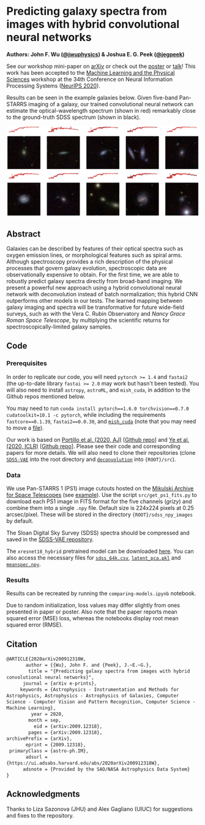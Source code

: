 # Predicting galaxy spectra from images with hybrid convolutional neural networks
**Authors: John F. Wu ([@jwuphysics](https://github.com/jwuphysics/)) & Joshua E. G. Peek ([@jegpeek](https://github.com/jegpeek))**

See our workshop mini-paper on [arXiv](https://arxiv.org/abs/2009.12318) or check out the [poster](https://ml4physicalsciences.github.io/2020/files/NeurIPS_ML4PS_2020_3_poster.pdf) or [talk](https://www.youtube.com/watch?v=7dyncN1vKEE)! This work has been accepted to the [Machine Learning and the Physical Sciences](https://ml4physicalsciences.github.io/2020/) workshop at the 34th Conference on Neural Information Processing Systems ([NeurIPS 2020](https://neurips.cc/)).

Results can be seen in the example galaxies below. Given five-band Pan-STARRS imaging of a galaxy, our trained convolutional neural network can estimate the optical-wavelength spectrum (shown in red) remarkably close to the ground-truth SDSS spectrum (shown in black).

![Example results](img/results.png)


## Abstract

Galaxies can be described by features of their optical spectra such as oxygen emission lines, or morphological features such as spiral arms. Although spectroscopy provides a rich description of the physical processes that govern galaxy evolution, spectroscopic data are observationally expensive to obtain. For the first time, we are able to robustly predict galaxy spectra directly from broad-band imaging. We present a powerful new approach using a hybrid convolutional neural network with deconvolution instead of batch normalization; this hybrid CNN outperforms other models in our tests. The learned mapping between galaxy imaging and spectra will be transformative for future wide-field surveys, such as with the Vera C. Rubin Observatory and *Nancy Grace Roman Space Telescope*, by multiplying the scientific returns for spectroscopically-limited galaxy samples. 

## Code

### Prerequisites
In order to replicate our code, you will need `pytorch >= 1.4` and `fastai2` (the up-to-date library `fastai >= 2.0` may work but hasn't been tested). You will also need to install `astropy`, `astroML`, and `mish_cuda`, in addition to the Github repos mentioned below.

You may need to run `conda install pytorch==1.6.0 torchvision==0.7.0 cudatoolkit=10.1 -c pytorch`, while including the requirements `fastcore==0.1.39`, `fastai2==0.0.30`, and [`mish_cuda`](https://github.com/thomasbrandon/mish-cuda) (note that you may need to move a [file](https://github.com/thomasbrandon/mish-cuda/issues/9)).

Our work is based on [Portillo et al. (2020, AJ)](https://ui.adsabs.harvard.edu/abs/2020AJ....160...45P/abstract) [[Github repo](https://github.com/stephenportillo/SDSS-VAE)] and [Ye et al. (2020, ICLR)](https://openreview.net/forum?id=rkeu30EtvS) [[Github repo](https://github.com/yechengxi/deconvolution)]. Please see their code and corresponding papers for more details. We will also need to clone their repositories (clone [`SDSS-VAE`](https://github.com/stephenportillo/SDSS-VAE) into the root directory and [`deconvolution`](https://github.com/yechengxi/deconvolution) into `{ROOT}/src`). 

### Data
We use Pan-STARRS 1 (PS1) image cutouts hosted on the [Mikulski Archive for Space Telescopes](https://panstarrs.stsci.edu/) (see [example](ps1images.stsci.edu/)). Use the script `src/get_ps1_fits.py` to download each PS1 image in FITS format for the five channels (*grizy*) and combine them into a single `.npy` file. Default size is 224x224 pixels at 0.25 arcsec/pixel. These will be stored in the directory `{ROOT}/sdss_npy_images` by default.

The Sloan Digital Sky Survey (SDSS) spectra should be compressed and saved in the [SDSS-VAE repository](https://github.com/stephenportillo/SDSS-VAE).

The `xresnet18_hybrid` pretrained model can be downloaded [here](https://www.dropbox.com/s/9282jfj8ienxc7i/sdss64k-xresnet18_hybrid-neurips_10ep.pth?dl=0). You can also access the necessary files for [`sdss_64k.csv`](https://www.dropbox.com/s/tscw0n5la3d3nok/sdss_64k.csv?dl=0), [`latent_pca.pkl`](https://www.dropbox.com/s/445amn7gj2n6ibr/latent_pca.pkl?dl=0) and [`meanspec.npy`](https://www.dropbox.com/s/kpffqm9l87oeue1/meanspec.npy?dl=0).

### Results
Results can be recreated by running the `comparing-models.ipynb` notebook. 

Due to random initialization, loss values may differ slightly from ones presented in paper or poster. Also note that the paper reports mean squared error (MSE) loss, whereas the notebooks display root mean squared error (RMSE). 

## Citation

```
@ARTICLE{2020arXiv200912318W,
       author = {{Wu}, John F. and {Peek}, J.~E.~G.},
        title = "{Predicting galaxy spectra from images with hybrid convolutional neural networks}",
      journal = {arXiv e-prints},
     keywords = {Astrophysics - Instrumentation and Methods for Astrophysics, Astrophysics - Astrophysics of Galaxies, Computer Science - Computer Vision and Pattern Recognition, Computer Science - Machine Learning},
         year = 2020,
        month = sep,
          eid = {arXiv:2009.12318},
        pages = {arXiv:2009.12318},
archivePrefix = {arXiv},
       eprint = {2009.12318},
 primaryClass = {astro-ph.IM},
       adsurl = {https://ui.adsabs.harvard.edu/abs/2020arXiv200912318W},
      adsnote = {Provided by the SAO/NASA Astrophysics Data System}
}
```

## Acknowledgments

Thanks to Liza Sazonova (JHU) and Alex Gagliano (UIUC) for suggestions and fixes to the repository.
